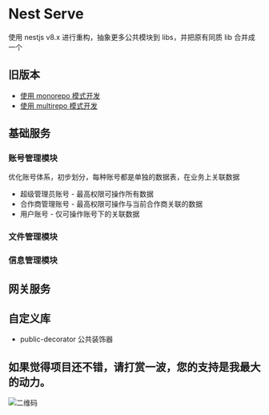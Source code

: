 # Nest Serve

使用 nestjs v8.x 进行重构，抽象更多公共模块到 libs，并把原有同质 lib 合并成一个

## 旧版本

- [使用 monorepo 模式开发](https://github.com/dyb881/nest-serve/tree/monorepo)
- [使用 multirepo 模式开发](https://github.com/dyb881/nest-serve/tree/multirepo)

## 基础服务

### 账号管理模块

优化账号体系，初步划分，每种账号都是单独的数据表，在业务上关联数据

- 超级管理员账号 - 最高权限可操作所有数据
- 合作商管理账号 - 最高权限可操作与当前合作商关联的数据
- 用户账号 - 仅可操作账号下的关联数据

### 文件管理模块

### 信息管理模块

## 网关服务

## 自定义库

- public-decorator 公共装饰器

## 如果觉得项目还不错，请打赏一波，您的支持是我最大的动力。

![二维码](https://files.bittyshow.top/pay.png)
